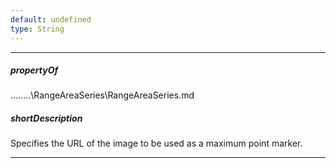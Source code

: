 ```yaml
---
default: undefined
type: String
---
```

---
##### propertyOf
..\..\..\..\RangeAreaSeries\RangeAreaSeries.md

##### shortDescription
Specifies the URL of the image to be used as a maximum point marker.

---
